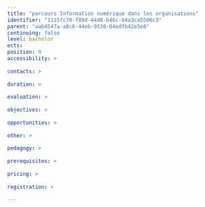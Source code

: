 ```yaml
---
title: "parcours Information numérique dans les organisations"
identifier: "1115fc70-f89d-4448-b46c-64a3ca5506c3"
parent: "aab4547a-a8c6-44eb-9530-04edfb42e5e8"
continuing: false
level: bachelor
ects: 
position: 0
accessibility: >
   
contacts: >
   
duration: >
   
evaluation: >
   
objectives: >
   
opportunities: >
   
other: >
   
pedagogy: >
   
prerequisites: >
   
pricing: >
   
registration: >
   
---
```


